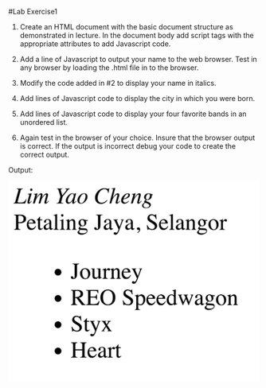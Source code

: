 #Lab Exercise1

1. Create an HTML document with the basic document structure as demonstrated in lecture. In the document body add script tags with the appropriate attributes to add Javascript code.

2. Add a line of Javascript to output your name to the web browser. Test in any browser by loading the .html file in to the browser.

3. Modify the code added in #2 to display your name in italics.

4. Add lines of Javascript code to display the city in which you were born.

5. Add lines of Javascript code to display your four favorite bands in an unordered list.

6. Again test in the browser of your choice. Insure that the browser output is correct. If the output is incorrect debug your code to create the correct output.

Output: 

![Output](https://github.com/yclim95/JavaScript-for-Beginners/blob/master/session1_hello_js/lab_exercise_1/lab_exercise1.png)